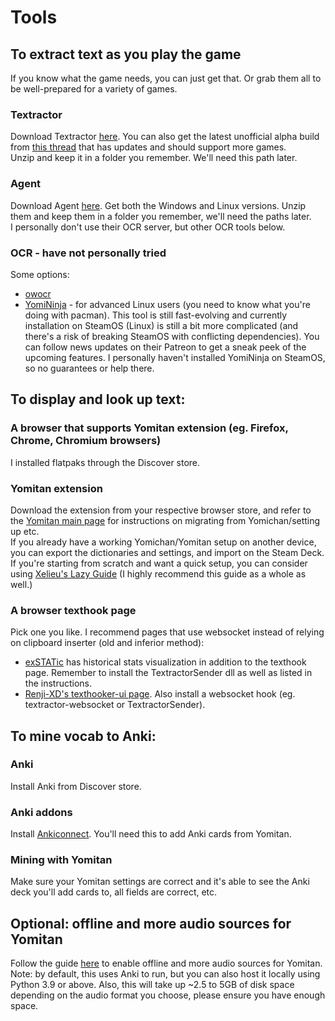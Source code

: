 # Tools

## To extract text as you play the game
If you know what the game needs, you can just get that. Or grab them all to be well-prepared for a variety of games.

### Textractor
Download Textractor [here](https://github.com/Artikash/Textractor). You can also get the latest unofficial alpha build from [this thread](https://github.com/Artikash/Textractor/issues/868) that has updates and should support more games.  
Unzip and keep it in a folder you remember. We'll need this path later.  

### Agent
Download Agent [here](https://github.com/0xDC00/agent). Get both the Windows and Linux versions. Unzip them and keep them in a folder you remember, we'll need the paths later.  
I personally don't use their OCR server, but other OCR tools below.

### OCR - have not personally tried
Some options:
- [owocr](https://github.com/AuroraWright/owocr)
- [YomiNinja](https://github.com/matt-m-o/YomiNinja) - for advanced Linux users (you need to know what you're doing with pacman). This tool is still fast-evolving and currently installation on SteamOS (Linux) is still a bit more complicated (and there's a risk of breaking SteamOS with conflicting dependencies). You can follow news updates on their Patreon to get a sneak peek of the upcoming features.
I personally haven't installed YomiNinja on SteamOS, so no guarantees or help there.  

## To display and look up text:
### A browser that supports Yomitan extension (eg. Firefox, Chrome, Chromium browsers)
I installed flatpaks through the Discover store.

### Yomitan extension
Download the extension from your respective browser store, and refer to the [Yomitan main page](https://github.com/themoeway/yomitan) for instructions on migrating from Yomichan/setting up etc.  
If you already have a working Yomichan/Yomitan setup on another device, you can export the dictionaries and settings, and import on the Steam Deck.  
If you're starting from scratch and want a quick setup, you can consider using [Xelieu's Lazy Guide](https://xelieu.github.io/jp-lazy-guide/setupYomitanOnPC/) (I highly recommend this guide as a whole as well.)

### A browser texthook page
Pick one you like. I recommend pages that use websocket instead of relying on clipboard inserter (old and inferior method):  
- [exSTATic](https://github.com/KamWithK/exSTATic) has historical stats visualization in addition to the texthook page. Remember to install the TextractorSender dll as well as listed in the instructions.
- [Renji-XD's texthooker-ui page](https://github.com/Renji-XD/texthooker-ui). Also install a websocket hook (eg. textractor-websocket or TextractorSender).

## To mine vocab to Anki:
### Anki
Install Anki from Discover store.

### Anki addons
Install [Ankiconnect](https://ankiweb.net/shared/info/2055492159). You'll need this to add Anki cards from Yomitan.

### Mining with Yomitan 
Make sure your Yomitan settings are correct and it's able to see the Anki deck you'll add cards to, all fields are correct, etc.

## Optional: offline and more audio sources for Yomitan
Follow the guide [here](https://github.com/themoeway/local-audio-yomichan) to enable offline and more audio sources for Yomitan.  
Note: by default, this uses Anki to run, but you can also host it locally using Python 3.9 or above. Also, this will take up ~2.5 to 5GB of disk space depending on the audio format you choose, please ensure you have enough space.
